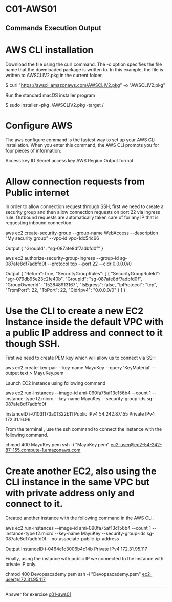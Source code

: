 # C01-AWS01

## Commands Execution Output

# AWS CLI installation
Download the file using the curl command. The -o option specifies the file name that the downloaded package is written to. In this example, the file is written to AWSCLIV2.pkg in the current folder.

$ curl "https://awscli.amazonaws.com/AWSCLIV2.pkg" -o "AWSCLIV2.pkg"

Run the standard macOS installer program

$ sudo installer -pkg ./AWSCLIV2.pkg -target /

# Configure AWS 

The aws configure command is the fastest way to set up your AWS CLI installation. When you enter this command, the AWS CLI prompts you for four pieces of information:

Access key ID
Secret access key
AWS Region
Output format

# Allow connection requests from Public internet

In order to allow connection request through SSH, first we need to create a security group and then allow connection requests on port 22 via Ingress rule. Outbound requests are automatically taken care of for any IP that is requesting inbound connection. 

aws ec2 create-security-group --group-name WebAccess --description "My security group" --vpc-id vpc-1dc54c66

Output
{
    "GroupId": "sg-087afe8df7adbfd0f"
}

aws ec2 authorize-security-group-ingress --group-id sg-087afe8df7adbfd0f --protocol tcp --port 22 --cidr 0.0.0.0/0

Output
{
    "Return": true,
    "SecurityGroupRules": [
        {
            "SecurityGroupRuleId": "sgr-079db95e23c2fe40b",
            "GroupId": "sg-087afe8df7adbfd0f",
            "GroupOwnerId": "152848913167",
            "IsEgress": false,
            "IpProtocol": "tcp",
            "FromPort": 22,
            "ToPort": 22,
            "CidrIpv4": "0.0.0.0/0"
        }
    ]
}

# Use the CLI to create a new EC2 Instance inside the default VPC with a public IP address and connect to it though SSH.

First we need to create PEM key which will allow us to connect via SSH

aws ec2 create-key-pair --key-name MayuKey --query 'KeyMaterial' --output text > MayuKey.pem

Launch EC2 instance using following command

aws ec2 run-instances --image-id  ami-090fa75af13c156b4 --count 1 --instance-type t2.micro --key-name MayuKey --security-group-ids sg-087afe8df7adbfd0f

InstanceID i-0103f173a01322b11
Public IPv4 54.242.87.155
Private IPv4 172.31.16.96

From the terminal , use the ssh command to connect the instance with the following command.

chmod 400 MayuKey.pem
ssh -i "MayuKey.pem" ec2-user@ec2-54-242-87-155.compute-1.amazonaws.com


# Create another EC2, also using the CLI instance in the same VPC but with private address only and connect to it.

Created another instance with the following command in the AWS CLI.

aws ec2 run-instances --image-id  ami-090fa75af13c156b4 --count 1 --instance-type t2.micro --key-name MayuKey --security-group-ids sg-087afe8df7adbfd0f --no-associate-public-ip-address

Output
InstanceID i-0464c1c3006b4c14b
Private IPv4 172.31.95.117

Finally, using the instance with public IP we connected to the instance with private IP only. 

chmod 400 Devopsacademy.pem
ssh -i "Devopsacademy.pem" ec2-user@172.31.95.117


***
Answer for exercise [c01-aws01](https://github.com/devopsacademyau/academy/blob/635775538e8ad7793b305f48064b09e23c626fb7/classes/01class/exercises/c01-aws01/README.md)